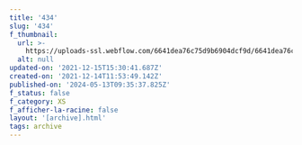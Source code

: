 ```yaml
---
title: '434'
slug: '434'
f_thumbnail:
  url: >-
    https://uploads-ssl.webflow.com/6641dea76c75d9b6904dcf9d/6641dea76c75d9b6904dd32d_434.jpg
  alt: null
updated-on: '2021-12-15T15:30:41.687Z'
created-on: '2021-12-14T11:53:49.142Z'
published-on: '2024-05-13T09:35:37.825Z'
f_status: false
f_category: XS
f_afficher-la-racine: false
layout: '[archive].html'
tags: archive
---
```



